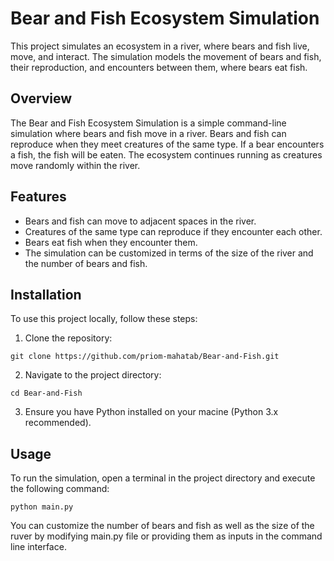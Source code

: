 # Bear and Fish Ecosystem Simulation
This project simulates an ecosystem in a river, where bears and fish live, move, and interact. The simulation models the movement of bears and fish, their reproduction, and encounters between them, where bears eat fish.

## Overview
The Bear and Fish Ecosystem Simulation is a simple command-line simulation where bears and fish move in a river. Bears and fish can reproduce when they meet creatures of the same type. If a bear encounters a fish, the fish will be eaten. The ecosystem continues running as creatures move randomly within the river.

## Features
* Bears and fish can move to adjacent spaces in the river.
* Creatures of the same type can reproduce if they encounter each other.
* Bears eat fish when they encounter them.
* The simulation can be customized in terms of the size of the river and the number of bears and fish.

## Installation
To use this project locally, follow these steps:

1. Clone the repository:
```
git clone https://github.com/priom-mahatab/Bear-and-Fish.git
```
2. Navigate to the project directory:
```
cd Bear-and-Fish
```
3. Ensure you have Python installed on your macine (Python 3.x recommended).

## Usage
To run the simulation, open a terminal in the project directory and execute the following command:
```
python main.py
```
You can customize the number of bears and fish as well as the size of the ruver by modifying main.py file or providing them as inputs in the command line interface.

